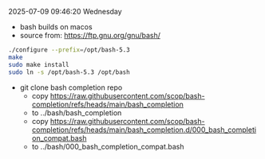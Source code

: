 2025-07-09 09:46:20 Wednesday

- bash builds on macos 
- source from: https://ftp.gnu.org/gnu/bash/

```bash
./configure --prefix=/opt/bash-5.3
make
sudo make install
sudo ln -s /opt/bash-5.3 /opt/bash
```

- git clone bash completion repo
  - copy https://raw.githubusercontent.com/scop/bash-completion/refs/heads/main/bash_completion
  - to ../bash/bash_completion
  - copy https://raw.githubusercontent.com/scop/bash-completion/refs/heads/main/bash_completion.d/000_bash_completion_compat.bash
  - to ../bash/000_bash_completion_compat.bash


